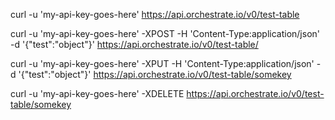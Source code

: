curl  -u 'my-api-key-goes-here' https://api.orchestrate.io/v0/test-table

curl  -u 'my-api-key-goes-here' -XPOST  -H 'Content-Type:application/json'    -d '{"test":"object"}' https://api.orchestrate.io/v0/test-table/

curl  -u 'my-api-key-goes-here' -XPUT  -H 'Content-Type:application/json'    -d '{"test":"object"}' https://api.orchestrate.io/v0/test-table/somekey 

curl  -u 'my-api-key-goes-here' -XDELETE https://api.orchestrate.io/v0/test-table/somekey
